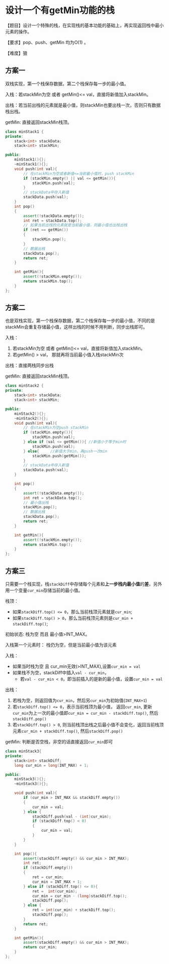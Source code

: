 # 设计一个有getMin功能的栈
【题目】设计一个特殊的栈，在实现栈的基本功能的基础上，再实现返回栈中最小元素的操作。

【要求】pop、push、getMin 均为O(1) 。

【难度】狼


## 方案一 
双栈实现，第一个栈保存数据，第二个栈保存每一步的最小值。

入栈：若stackMin为空 或者 getMin()<= val，直接将新值加入stackMin。

出栈：若当前出栈的元素就是最小值，则stackMin也要出栈一次，否则只有数据栈出栈。

getMin: 直接返回stackMin栈顶。
``` cpp
class minStack1 {
private:
    stack<int> stackData;
    stack<int> stackMin; 

public:
    minStack1(){};
    ~minStack1(){};
    void push(int val){
        // 在stackMin为空或者新值<=当前最小值时，push stackMin
        if (stackMin.empty() || val <= getMin()){
            stackMin.push(val);
        }
        // stackData中存入新值
        stackData.push(val);
    }
    int pop()
    {
        assert(!stackData.empty());
        int ret = stackData.top();
        // 如果当前出栈的元素就是当前最小值，则最小值也出栈出栈
        if (ret == getMin())
        {
            stackMin.pop();
        }
        // 数据出栈
        stackData.pop();
        return ret;
    }

    int getMin(){
        assert(!stackMin.empty());
        return stackMin.top();
    }
};
```

## 方案二 
也是双栈实现，第一个栈保存数据，第二个栈保存每一步的最小值，不同的是stackMin会重复存储最小值，这样出栈的时候不用判断，同步出栈即可。

入栈：
1. 若stackMin为空 或者 getMin()<= val，直接将新值加入stackMin。
2. 若getMin() > val， 那就再将当前最小值入栈stackMin次

出栈：直接两栈同步出栈

getMin: 直接返回stackMin栈顶。
``` cpp
class minStack2 {
private:
    stack<int> stackData;
    stack<int> stackMin; 

public:
    minStack2(){};
    ~minStack2(){};
    void push(int val){
        // 在stackMin为空push stackMin
        if (stackMin.empty()){
            stackMin.push(val);
        } else if (val <= getMin()){ //新值小于等于min时
            stackMin.push(val);
        } else{     //新值大于min，再push一次min
            stackMin.push(getMin());
        }
        // stackData中存入新值
        stackData.push(val);
    }

    int pop()
    {
        assert(!stackData.empty());
        int ret = stackData.top();
        // 最小值出栈
        stackMin.pop(); 
        // 数据出栈
        stackData.pop();
        return ret;
    }

    int getMin(){
        assert(!stackMin.empty());
        return stackMin.top();
    }
};
```
## 方案三 
只需要一个栈实现，栈```stackDiff```中存储每个元素和**上一步栈内最小值**的**差**，另外用一个变量```cur_min```存储当前的最小值。 

栈顶：
* 如果```stackDiff.top() <= 0```，那么当前栈顶元素就是```cur_min```;
* 如果```stackDiff.top() > 0```，那么当前栈顶元素则是```cur_min + stackDiff.top()```;

初始状态: 栈为空 而且 最小值>INT_MAX。

入栈第一个元素时： 栈仍为空，但是当前最小值为该元素

入栈： 
* 如果当时栈为空 且 cur_min无效(>INT_MAX),设置```cur_min = val```
* 如果栈不为空，stackDiff中插入```val - cur_min```，
    * 若```val - cur_min < 0```，即当前插入的是新的最小值，设置```cur_min = val ```

出栈：
1. 若栈为空，则返回值为```cur_min```，然后另```cur_min```为初始值(```INT_MAX+1```)
2. 若```stackDiff.top() <= 0```，表示当前栈顶为最小值， 返回```cur_min```, 更新```cur_min```为上一次的最小值即```cur_min = cur_min - stackDiff.top()```, 然后```stackDiff.pop()```
3. 若```stackDiff.top() > 0```, 则当前栈顶出栈之后最小值不会变化，返回当前栈顶元素```cur_min + stackDiff.top()```, 然后```stackDiff.pop()```

getMin: 判断是否空栈，非空的话直接返回```cur_min```即可
```cpp
class minStack3{
private:
    stack<int> stackDiff;
    long cur_min = long(INT_MAX) + 1;

public:
    minStack3(){};
    ~minStack3(){};

    void push(int val){
        if (cur_min > INT_MAX && stackDiff.empty())
        {
            cur_min = val;
        } else {
            stackDiff.push(val - (int)cur_min);
            if (stackDiff.top() < 0)
            {
                cur_min = val;
            }
        }
    }

    int pop(){
        assert(stackDiff.empty() && cur_min > INT_MAX);
        int ret;
        if (stackDiff.empty())
        {
            ret = cur_min;
            cur_min = INT_MAX + 1;
        } else if (stackDiff.top() <= 0){
            ret =  int(cur_min);
            cur_min = cur_min - (long)stackDiff.top();
            stackDiff.pop();
        } else {
            ret = int(cur_min) + stackDiff.top();
            stackDiff.pop();
        }
        return ret;
    }

    int getMin(){
        assert(stackDiff.empty() && cur_min > INT_MAX);
        return cur_min;
    } 
};
```